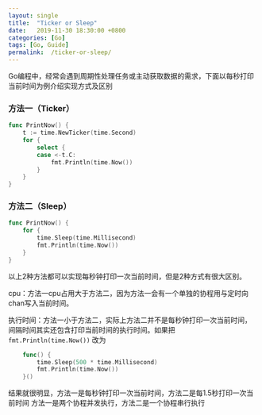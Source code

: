 ```yaml
---
layout: single
title:  "Ticker or Sleep"
date:   2019-11-30 18:30:00 +0800
categories: [Go]
tags: [Go, Guide]
permalink:  /ticker-or-sleep/
---
```


Go编程中，经常会遇到周期性处理任务或主动获取数据的需求，下面以每秒打印当前时间为例介绍实现方式及区别

### 方法一（Ticker）

```go
func PrintNow() {
	t := time.NewTicker(time.Second)
	for {
		select {
		case <-t.C:
			fmt.Println(time.Now())
		}
	}
}
```

### 方法二（Sleep）

```go
func PrintNow() {
	for {
		time.Sleep(time.Millisecond)
		fmt.Println(time.Now())
	}
}
```

以上2种方法都可以实现每秒钟打印一次当前时间，但是2种方式有很大区别。

cpu：方法一cpu占用大于方法二，因为方法一会有一个单独的协程用与定时向chan写入当前时间。

执行时间：方法一小于方法二，实际上方法二并不是每秒钟打印一次当前时间，
间隔时间其实还包含打印当前时间的执行时间。如果把
```fmt.Println(time.Now())```
改为
```go
	func() {
		time.Sleep(500 * time.Millisecond)
		fmt.Println(time.Now())
	}()
```
结果就很明显，方法一是每秒钟打印一次当前时间，方法二是每1.5秒打印一次当前时间
方法一是两个协程并发执行，方法二是一个协程串行执行
